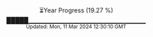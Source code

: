<p align="center">
⏳Year Progress (19.27 %) <br>
█████▁▁▁▁▁▁▁▁▁▁▁▁▁▁▁▁▁▁▁▁▁▁▁▁▁ <br>
<sub>Updated: Mon, 11 Mar 2024 12:30:10 GMT</sub>
</p>

